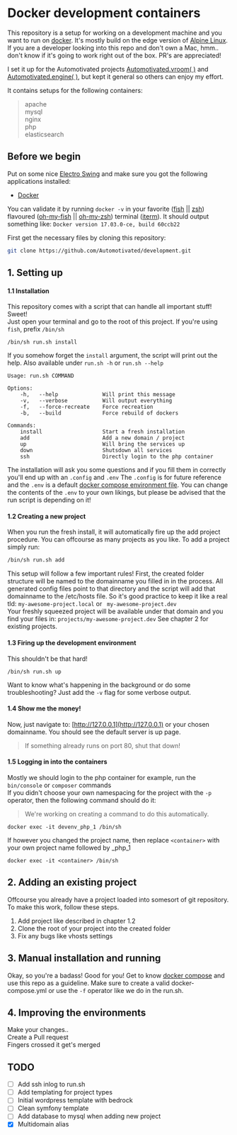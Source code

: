 # Docker development containers
This repository is a setup for working on a development machine and you want to run on [docker](https://www.docker.com/). It's mostly build on the edge version of [Alpine Linux](https://alpinelinux.org/). 
If you are a developer looking into this repo and don't own a Mac, hmm.. don't know if it's going to work right out of the box. PR's are appreciated!

I set it up for the Automotivated projects [Automotivated.vroom( )](https://github.com/Automotivated/vroom) and [Automotivated.engine( )](https://github.com/Automotivated/engine), but kept it general so others can enjoy my effort.

It contains setups for the following containers:

> apache  
 mysql  
 nginx  
 php  
 elasticsearch

## Before we begin
Put on some nice [Electro Swing](https://www.youtube.com/watch?v=htbQgPh1DaA) and make sure you got the following applications installed:

- [Docker](https://www.docker.com/)

You can validate it by running `docker -v` in your favorite ([fish](https://fishshell.com/) || [zsh](http://www.zsh.org/)) flavoured ([oh-my-fish](https://github.com/oh-my-fish/oh-my-fish) || [oh-my-zsh](https://github.com/robbyrussell/oh-my-zsh)) terminal ([iterm](https://www.iterm2.com/)).
It should output something like: `Docker version 17.03.0-ce, build 60ccb22`

First get the necessary files by cloning this repository:
```sh
git clone https://github.com/Automotivated/development.git
```

## 1. Setting up
#### 1.1 Installation
This repository comes with a script that can handle all important stuff! Sweet!  
Just open your terminal and go to the root of this project. If you're using `fish`, prefix `/bin/sh`

`/bin/sh run.sh install`

If you somehow forget the `install` argument, the script will print out the help. Also available under `run.sh -h` or `run.sh --help`

```
Usage: run.sh COMMAND

Options:
    -h,   --help              Will print this message
    -v,   --verbose           Will output everything
    -f,   --force-recreate    Force recreation
    -b,   --build             Force rebuild of dockers

Commands:
    install                   Start a fresh installation
    add                       Add a new domain / project
    up                        Will bring the services up
    down                      Shutsdown all services
    ssh                       Directly login to the php container
```
The installation will ask you some questions and if you fill them in correctly you'll end up with an `.config` and `.env`
The `.config` is for future reference and the `.env` is a default [docker compose environment file](https://docs.docker.com/compose/environment-variables/#the-env-file).
You can change the contents of the `.env` to your own likings, but please be advised that the run script is depending on it!

#### 1.2 Creating a new project
When you run the fresh install, it will automatically fire up the add project procedure. You can offcourse as many projects as you like. To add a project simply run:
```sh
/bin/sh run.sh add
```
This setup will follow a few important rules! First, the created folder structure will be named to the domainname you filled in in the process.
All generated config files point to that directory and the script will add that domainname to the /etc/hosts file. So it's good practice to keep it like a real tld: `my-awesome-project.local` or ` my-awesome-project.dev`  
Your freshly squeezed project will be available under that domain and you find your files in: `projects/my-awesome-project.dev` See chapter 2 for existing projects.

#### 1.3 Firing up the development environment
This shouldn't be that hard!

```
/bin/sh run.sh up
```

Want to know what's happening in the background or do some troubleshooting? Just add the `-v` flag for some verbose output.

#### 1.4 Show me the money!

Now, just navigate to: [http://127.0.0.1](http://127.0.0.1) or your chosen domainname. You should see the default server is up page.
> If something already runs on port 80, shut that down!

#### 1.5 Logging in into the containers
Mostly we should login to the php container for example, run the `bin/console` or `composer` commands  
If you didn't choose your own namespacing for the project with the `-p` operator, then the following command should do it:
> We're working on creating a command to do this automatically.

```
docker exec -it devenv_php_1 /bin/sh
```

If however you changed the project name, then replace `<container>` with your own project name followed by _php_1

```
docker exec -it <container> /bin/sh
```

## 2. Adding an existing project
Offcourse you already have a project loaded into somesort of git repository. To make this work, follow these steps.

1. Add project like described in chapter 1.2
2. Clone the root of your project into the created folder
3. Fix any bugs like vhosts settings

## 3. Manual installation and running
Okay, so you're a badass! Good for you! Get to know [docker compose](https://docs.docker.com/compose/) and use this repo as a guideline.
Make sure to create a valid docker-compose.yml or use the `-f` operator like we do in the run.sh.

## 4. Improving the environments
Make your changes..  
Create a Pull request  
Fingers crossed it get's merged

## TODO
- [ ] Add ssh inlog to run.sh
- [ ] Add templating for project types
 - [ ] Initial wordpress template with bedrock
 - [ ] Clean symfony template
- [ ] Add database to mysql when adding new project
- [x] Multidomain alias
